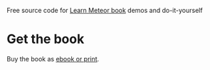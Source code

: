 Free source code for [Learn Meteor book](http://leanpub.com/learnwpf) demos and do-it-yourself

# Get the book

Buy the book as [ebook or print](http://arnaudweil.blogspot.com/2016/07/learn-meteor-book-available.html).